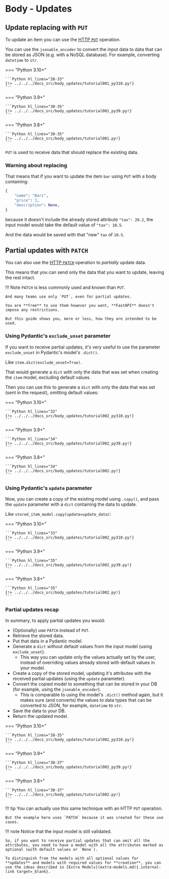 # Body - Updates

## Update replacing with `PUT`

To update an item you can use the <a href="https://developer.mozilla.org/en-US/docs/Web/HTTP/Methods/PUT" class="external-link" target="_blank">HTTP `PUT`</a> operation.

You can use the `jsonable_encoder` to convert the input data to data that can be stored as JSON (e.g. with a NoSQL database). For example, converting `datetime` to `str`.

=== "Python 3.10+"

    ```Python hl_lines="28-33"
    {!> ../../../docs_src/body_updates/tutorial001_py310.py!}
    ```

=== "Python 3.9+"

    ```Python hl_lines="30-35"
    {!> ../../../docs_src/body_updates/tutorial001_py39.py!}
    ```

=== "Python 3.8+"

    ```Python hl_lines="30-35"
    {!> ../../../docs_src/body_updates/tutorial001.py!}
    ```

`PUT` is used to receive data that should replace the existing data.

### Warning about replacing

That means that if you want to update the item `bar` using `PUT` with a body containing:

```Python
{
    "name": "Barz",
    "price": 3,
    "description": None,
}
```

because it doesn't include the already stored attribute `"tax": 20.2`, the input model would take the default value of `"tax": 10.5`.

And the data would be saved with that "new" `tax` of `10.5`.

## Partial updates with `PATCH`

You can also use the <a href="https://developer.mozilla.org/en-US/docs/Web/HTTP/Methods/PATCH" class="external-link" target="_blank">HTTP `PATCH`</a> operation to *partially* update data.

This means that you can send only the data that you want to update, leaving the rest intact.

!!! Note
    `PATCH` is less commonly used and known than `PUT`.

    And many teams use only `PUT`, even for partial updates.

    You are **free** to use them however you want, **FastAPI** doesn't impose any restrictions.

    But this guide shows you, more or less, how they are intended to be used.

### Using Pydantic's `exclude_unset` parameter

If you want to receive partial updates, it's very useful to use the parameter `exclude_unset` in Pydantic's model's `.dict()`.

Like `item.dict(exclude_unset=True)`.

That would generate a `dict` with only the data that was set when creating the `item` model, excluding default values.

Then you can use this to generate a `dict` with only the data that was set (sent in the request), omitting default values:

=== "Python 3.10+"

    ```Python hl_lines="32"
    {!> ../../../docs_src/body_updates/tutorial002_py310.py!}
    ```

=== "Python 3.9+"

    ```Python hl_lines="34"
    {!> ../../../docs_src/body_updates/tutorial002_py39.py!}
    ```

=== "Python 3.8+"

    ```Python hl_lines="34"
    {!> ../../../docs_src/body_updates/tutorial002.py!}
    ```

### Using Pydantic's `update` parameter

Now, you can create a copy of the existing model using `.copy()`, and pass the `update` parameter with a `dict` containing the data to update.

Like `stored_item_model.copy(update=update_data)`:

=== "Python 3.10+"

    ```Python hl_lines="33"
    {!> ../../../docs_src/body_updates/tutorial002_py310.py!}
    ```

=== "Python 3.9+"

    ```Python hl_lines="35"
    {!> ../../../docs_src/body_updates/tutorial002_py39.py!}
    ```

=== "Python 3.8+"

    ```Python hl_lines="35"
    {!> ../../../docs_src/body_updates/tutorial002.py!}
    ```

### Partial updates recap

In summary, to apply partial updates you would:

* (Optionally) use `PATCH` instead of `PUT`.
* Retrieve the stored data.
* Put that data in a Pydantic model.
* Generate a `dict` without default values from the input model (using `exclude_unset`).
    * This way you can update only the values actually set by the user, instead of overriding values already stored with default values in your model.
* Create a copy of the stored model, updating it's attributes with the received partial updates (using the `update` parameter).
* Convert the copied model to something that can be stored in your DB (for example, using the `jsonable_encoder`).
    * This is comparable to using the model's `.dict()` method again, but it makes sure (and converts) the values to data types that can be converted to JSON, for example, `datetime` to `str`.
* Save the data to your DB.
* Return the updated model.

=== "Python 3.10+"

    ```Python hl_lines="28-35"
    {!> ../../../docs_src/body_updates/tutorial002_py310.py!}
    ```

=== "Python 3.9+"

    ```Python hl_lines="30-37"
    {!> ../../../docs_src/body_updates/tutorial002_py39.py!}
    ```

=== "Python 3.8+"

    ```Python hl_lines="30-37"
    {!> ../../../docs_src/body_updates/tutorial002.py!}
    ```

!!! tip
    You can actually use this same technique with an HTTP `PUT` operation.

    But the example here uses `PATCH` because it was created for these use cases.

!!! note
    Notice that the input model is still validated.

    So, if you want to receive partial updates that can omit all the attributes, you need to have a model with all the attributes marked as optional (with default values or `None`).

    To distinguish from the models with all optional values for **updates** and models with required values for **creation**, you can use the ideas described in [Extra Models](extra-models.md){.internal-link target=_blank}.
